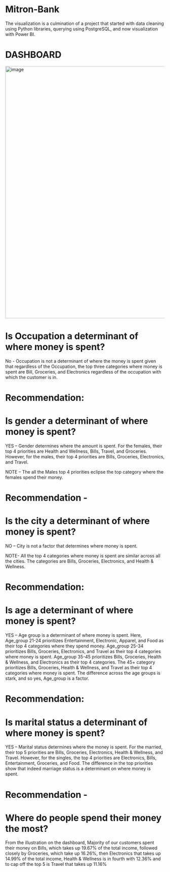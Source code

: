 # Mitron-Bank

The visualization is a culmination of a project that started with data cleaning using Python libraries, querying using PostgreSQL, and now visualization with Power BI. 

# DASHBOARD

<img width="1360" height="794" alt="image" src="https://github.com/user-attachments/assets/f59f031c-6af9-45a6-aa1f-d75d1291fe83" />

# Is Occupation a determinant of where money is spent?

No - Occupation is not a determinant of where the money is spent given that regardless of the Occupation, the top three categories where money is spent are Bill, Groceries, and Electronics regardless of the occupation with which the customer is in.

# Recommendation: 

# Is gender a determinant of where money is spent?

YES – Gender determines where the amount is spent. For the females, their top 4 priorities are Health and Wellness, Bills, Travel, and Groceries.  However, for the males, their top 4 priorities are Bills, Groceries, Electronics, and Travel.

NOTE – The all the Males top 4 priorities eclipse the top category where the females spend their money. 

# Recommendation - 

# Is the city a determinant of where money is spent?

NO – City is not a factor that determines where money is spent. 

NOTE- All the top 4 categories where money is spent are similar across all the cities. The categories are Bills, Groceries, Electronics, and Health & Wellness. 

# Recommendation: 

# Is age a determinant of where money is spent?


YES – Age group is a determinant of where money is spent. Here, Age_group 21-24 prioritizes Entertainment, Electronic, Apparel, and Food as their top 4 categories where they spend money. Age_group 25-34 prioritizes Bills, Groceries, Electronics, and Travel as their top 4 categories where money is spent. Age_group 35-45 prioritizes Bills, Groceries, Health & Wellness, and Electronics as their top 4 categories. The 45+ category prioritizes Bills, Groceries, Health & Wellness, and Travel as their top 4 categories where money is spent. The difference across the age groups is stark, and so yes, Age_group is a factor.

# Recommendation: 

# Is marital status a determinant of where money is spent?

YES – Marital status determines where the money is spent. For the married, their top 5 priorities are Bills, Groceries, Electronics, Health & Wellness, and Travel. However, for the singles, the top 4 priorities are Electronics, Bills, Entertainment, Groceries, and Food. The difference in the top priorities show that indeed marriage status is a determinant on where money is spent.

# Recommendation - 

# Where do people spend their money the most?

From the illustration on the dashboard,  Majority of our customers spent their money on Bills, which takes up 19.67% of the total income, followed closely by Groceries, which take up 16.26%, then Electronics that takes up 14.99% of the total income, Health & Wellness is in fourth with 12.36% and to cap off the top 5 is Travel that takes up 11.16%
